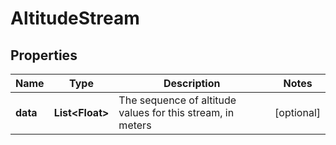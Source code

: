# AltitudeStream

## Properties
Name | Type | Description | Notes
------------ | ------------- | ------------- | -------------
**data** | **List&lt;Float&gt;** | The sequence of altitude values for this stream, in meters |  [optional]
